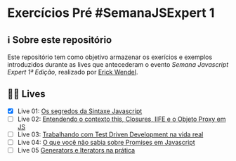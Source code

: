 # Exercícios Pré #SemanaJSExpert 1

## ℹ Sobre este repositório

Este repositório tem como objetivo armazenar os exerícios e exemplos introduzidos durante as lives que antecederam o evento _Semana Javascript Expert 1ª Edição_, realizado por [Erick Wendel](https://github.com/ErickWendel).

## 👨‍💻 Lives

- [x] Live 01: [Os segredos da Sintaxe Javascript](https://www.youtube.com/watch?v=DiqLe0nDekA)
- [ ] Live 02: [Entendendo o contexto this, Closures, IIFE e o Objeto Proxy em JS](https://www.youtube.com/watch?v=tGSpqjerR_U)
- [ ] Live 03: [Trabalhando com Test Driven Development na vida real](https://www.youtube.com/watch?v=9COpZuJzx18&t=707s)
- [ ] Live 04: [O que você não sabia sobre Promises em Javascript](https://www.youtube.com/watch?v=40kiPpRoH0A)
- [ ] Live 05 [Generators e Iterators na prática](https://www.youtube.com/watch?v=w_UE-wTZPpM)
